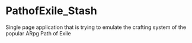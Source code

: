 # PathofExile_Stash
Single page application that is trying to emulate the crafting system of the popular ARpg Path of Exile
